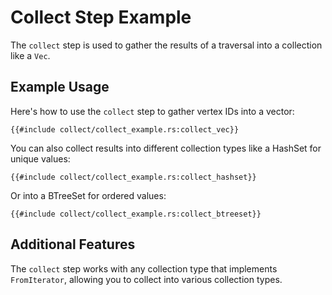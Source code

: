 # Collect Step Example

The `collect` step is used to gather the results of a traversal into a collection like a `Vec`.

## Example Usage

Here's how to use the `collect` step to gather vertex IDs into a vector:

```rust,noplayground
{{#include collect/collect_example.rs:collect_vec}}
```

You can also collect results into different collection types like a HashSet for unique values:

```rust,noplayground
{{#include collect/collect_example.rs:collect_hashset}}
```

Or into a BTreeSet for ordered values:

```rust,noplayground
{{#include collect/collect_example.rs:collect_btreeset}}
```

## Additional Features

The `collect` step works with any collection type that implements `FromIterator`, allowing you to collect into various
collection types.